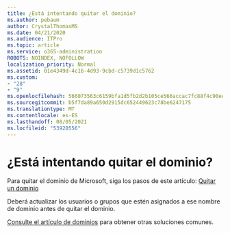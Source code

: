 ```yaml
---
title: ¿Está intentando quitar el dominio?
ms.author: pebaum
author: CrystalThomasMS
ms.date: 04/21/2020
ms.audience: ITPro
ms.topic: article
ms.service: o365-administration
ROBOTS: NOINDEX, NOFOLLOW
localization_priority: Normal
ms.assetid: 01e4349d-4c16-4d93-9cbd-c5739d1c5762
ms.custom:
- "28"
- "9"
ms.openlocfilehash: 566073563c6159bfa1d5fb2d2b105ce566accac7fc88f4c90ee1d8d41bbd061e
ms.sourcegitcommit: b5f7da89a650d2915dc652449623c78be6247175
ms.translationtype: MT
ms.contentlocale: es-ES
ms.lasthandoff: 08/05/2021
ms.locfileid: "53920556"
---
```

# <a name="trying-to-remove-your-domain"></a>¿Está intentando quitar el dominio?

Para quitar el dominio de Microsoft, siga los pasos de este artículo: [Quitar un dominio](https://docs.microsoft.com/microsoft-365/admin/get-help-with-domains/remove-a-domain)
  
Deberá actualizar los usuarios o grupos que estén asignados a ese nombre de dominio antes de quitar el dominio.
  
[Consulte el artículo de dominios](https://docs.microsoft.com/microsoft-365/admin/get-help-with-domains/create-dns-records-at-any-dns-hosting-provider) para obtener otras soluciones comunes.
  